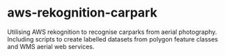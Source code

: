 # aws-rekognition-carpark
Utilising AWS rekognition to recognise carparks from aerial photography.  Including scripts to create labelled datasets from polygon feature classes and WMS aerial web services.
